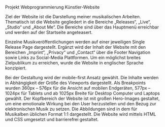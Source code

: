 Projekt Webprogrammierung
Künstler-Website

Ziel der Website ist die Darstellung meiner musikalischen Arbeiten. Thematisch ist die Website gegliedert in die Bereiche „Releases“, „Live“, „Studio“ und „About Me“. Die Bereiche sind über das Hauptmenü erreichbar und werden auf der Startseite angeteasert.

Einzelne Musikveröffentlichungen werden auf einer jeweiligen Single Release Page dargestellt. Ergänzt wird der Inhalt der Website mit den Bereichen „Imprint“, „Privacy“ und „Contact“ über die Footer Navigation sowie Links zu Social-Media Plattformen. Um ein möglichst breites Zielpublikum zu erreichen, wurde die Website in englischer Sprache konzipiert.

Bei der Gestaltung wird der mobile-first Ansatz gewählt. Die Inhalte werden in Abhängigkeit der Größe des Viewports dargestellt. Als Breakpoints wurden 360px – 576px für die Ansicht auf mobilen Endgeräten, 577px – 1024px für Tablets und ab 1025px Breite für Desktop Computer und Laptops gewählt.
Der Kopfbereich der Website ist mit großen Hero-Images gestaltet, um eine emotionale Wirkung bei den User herzustellen und den Bezug zur elektronischen Musik zu setzen. Die Abbildungen sind in dem für Musikalben üblichen Format 1:1 dargestellt. Die Website wird mittels HTML und CSS umgesetzt und barrierefrei gestaltet.
